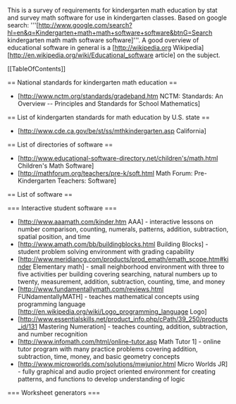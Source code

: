 This is a survey of requirements for kindergarten math education by stat and survey math software for use in kindergarten classes. Based on google search: '''[http://www.google.com/search?hl=en&q=Kindergarten+math+math+software+software&btnG=Search kindergarten math math software software]'''. A good overview of educational software in general is a [http://wikipedia.org Wikipedia] [http://en.wikipedia.org/wiki/Educational_software article] on the subject.

[[TableOfContents]]

== National standards for kindergarten math education ==

 * [http://www.nctm.org/standards/gradeband.htm NCTM: Standards: An Overview -- Principles and Standards for School Mathematics]

== List of kindergarten standards for math education by U.S. state ==

 * [http://www.cde.ca.gov/be/st/ss/mthkindergarten.asp California]

== List of directories of software ==

 * [http://www.educational-software-directory.net/children's/math.html Children's Math Software]
 * [http://mathforum.org/teachers/pre-k/soft.html Math Forum: Pre-Kindergarten Teachers: Software]

== List of software ==

=== Interactive student software ===

 * [http://www.aaamath.com/kinder.htm AAA] - interactive lessons on number comparison, counting, numerals, patterns, addition, subtraction, spatial position, and time
 * [http://www.amath.com/bb/buildingblocks.html Building Blocks] - student problem solving environment with grading capability
 * [http://www.meridiancg.com/products/prod_emath/emath_scope.htm#kinder Elementary math] - small neighborhood environment with three to five activities per building covering searching, natural numbers up to twenty, measurement, addition, subtraction, counting, time, and money
 * [http://www.fundamentallymath.com/reviews.html FUNdamentallyMATH] - teaches mathematical concepts using programming language [http://en.wikipedia.org/wiki/Logo_programming_language Logo] 
 * [http://www.essentialskills.net/product_info.php/cPath/39_250/products_id/131 Mastering Numeration] - teaches counting, addition, subtraction, and number recognition
 * [http://www.infomath.com/html/online-tutor.asp Math Tutor 1] - online tutor program with many practice problems covering addition, subtraction, time, money, and basic geometry concepts
 * [http://www.microworlds.com/solutions/mwjunior.html Micro Worlds JR] - fully graphical and audio project oriented environment for creating patterns, and functions to develop understanding of logic

=== Worksheet generators ===
